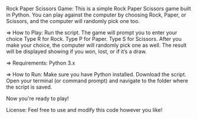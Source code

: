 Rock Paper Scissors Game:
This is a simple Rock Paper Scissors game built in Python. You can play against the computer by choosing Rock, Paper, or Scissors, and the computer will randomly pick one too.

=> How to Play:
Run the script.
The game will prompt you to enter your choice
Type R for Rock.
Type P for Paper.
Type S for Scissors.
After you make your choice, the computer will randomly pick one as well.
The result will be displayed showing if you won, lost, or if it’s a draw.





=> Requirements: 
Python 3.x


=> How to Run: 
Make sure you have Python installed.
Download the script.
Open your terminal (or command prompt) and navigate to the folder where the script is saved.

Now you're ready to play!

License:
Feel free to use and modify this code however you like!
